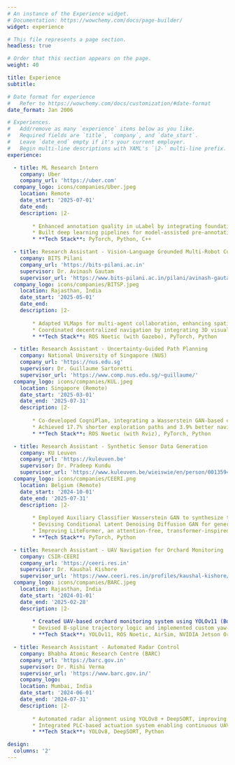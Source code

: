 ```yaml
---
# An instance of the Experience widget.
# Documentation: https://wowchemy.com/docs/page-builder/
widget: experience

# This file represents a page section.
headless: true

# Order that this section appears on the page.
weight: 40

title: Experience
subtitle:

# Date format for experience
#   Refer to https://wowchemy.com/docs/customization/#date-format
date_format: Jan 2006

# Experiences.
#   Add/remove as many `experience` items below as you like.
#   Required fields are `title`, `company`, and `date_start`.
#   Leave `date_end` empty if it's your current employer.
#   Begin multi-line descriptions with YAML's `|2-` multi-line prefix.
experience:

  - title: ML Research Intern
    company: Uber
    company_url: 'https://uber.com'
  company_logo: icons/companies/Uber.jpeg
    location: Remote
    date_start: '2025-07-01'
    date_end: 
    description: |2-
    
        * Enhanced annotation quality in uLabel by integrating foundation models for image (RGB/IR) auto-labelling, cutting manual labelling time significantly
        * Built deep learning pipelines for model-assisted pre-annotation, speeding up data curation in autonomy workflows
        * **Tech Stack**: PyTorch, Python, C++

  - title: Research Assistant - Vision-Language Grounded Multi-Robot Coordination
    company: BITS Pilani
    company_url: 'https://bits-pilani.ac.in'
    supervisor: Dr. Avinash Gautam
    supervisor_url: 'https://www.bits-pilani.ac.in/pilani/avinash-gautam/'
  company_logo: icons/companies/BITSP.jpeg
    location: Rajasthan, India
    date_start: '2025-05-01'
    date_end: 
    description: |2-
    
        * Adapted VLMaps for multi-agent collaboration, enhancing spatial understanding in robot fleets
        * Coordinated decentralized navigation by integrating 3D visual-language maps with LLM-driven parsing
        * **Tech Stack**: ROS Noetic (with Gazebo), PyTorch, Python

  - title: Research Assistant - Uncertainty-Guided Path Planning
    company: National University of Singapore (NUS)
    company_url: 'https://nus.edu.sg'
    supervisor: Dr. Guillaume Sartoretti
    supervisor_url: 'https://www.comp.nus.edu.sg/~guillaume/'
  company_logo: icons/companies/KUL.jpeg
    location: Singapore (Remote)
    date_start: '2025-03-01'
    date_end: '2025-07-31'
    description: |2-
    
        * Co-developed CogniPlan, integrating a Wasserstein GAN-based conditional inpainting model and graph attention network for uncertainty-aware navigation
        * Achieved 17.7% shorter exploration paths and 3.9% better navigation efficiency across 100+ maps
        * **Tech Stack**: ROS Noetic (with Rviz), PyTorch, Python

  - title: Research Assistant - Synthetic Sensor Data Generation
    company: KU Leuven
    company_url: 'https://kuleuven.be'
    supervisor: Dr. Pradeep Kundu
    supervisor_url: 'https://www.kuleuven.be/wieiswie/en/person/00135940'
  company_logo: icons/companies/CEERI.png
    location: Belgium (Remote)
    date_start: '2024-10-01'
    date_end: '2025-07-31'
    description: |2-
    
        * Employed Auxiliary Classifier Wasserstein GAN to synthesize time-series sensor data across multiple fault classes
        * Devising Conditional Latent Denoising Diffusion GAN for generating CWT-based time-frequency images
        * Improving LiteFormer, an attention-free, transformer-inspired classifier for fault classification
        * **Tech Stack**: PyTorch, Python

  - title: Research Assistant - UAV Navigation for Orchard Monitoring
    company: CSIR-CEERI
    company_url: 'https://ceeri.res.in'
    supervisor: Dr. Kaushal Kishore
    supervisor_url: 'https://www.ceeri.res.in/profiles/kaushal-kishore/'
  company_logo: icons/companies/BARC.jpeg
    location: Rajasthan, India
    date_start: '2024-01-01'
    date_end: '2025-02-28'
    description: |2-
    
        * Created UAV-based orchard monitoring system using YOLOv11 (Box mAP50: 95.5%, Mask mAP50: 96.5%)
        * Devised B-spline trajectory logic and implemented custom yaw-roll controller, ensuring minimal drift under mild wind
        * **Tech Stack**: YOLOv11, ROS Noetic, AirSim, NVIDIA Jetson Orin NX

  - title: Research Assistant - Automated Radar Control
    company: Bhabha Atomic Research Centre (BARC)
    company_url: 'https://barc.gov.in'
    supervisor: Dr. Rishi Verma
    supervisor_url: 'https://www.barc.gov.in/'
    company_logo: 
    location: Mumbai, India
    date_start: '2024-06-01'
    date_end: '2024-07-31'
    description: |2-
    
        * Automated radar alignment using YOLOv8 + DeepSORT, improving tracking recall to 91% and speed by 13%
        * Integrated PLC-based actuation system enabling continuous UAV lock-in
        * **Tech Stack**: YOLOv8, DeepSORT, Python

design:
  columns: '2'
---
```

